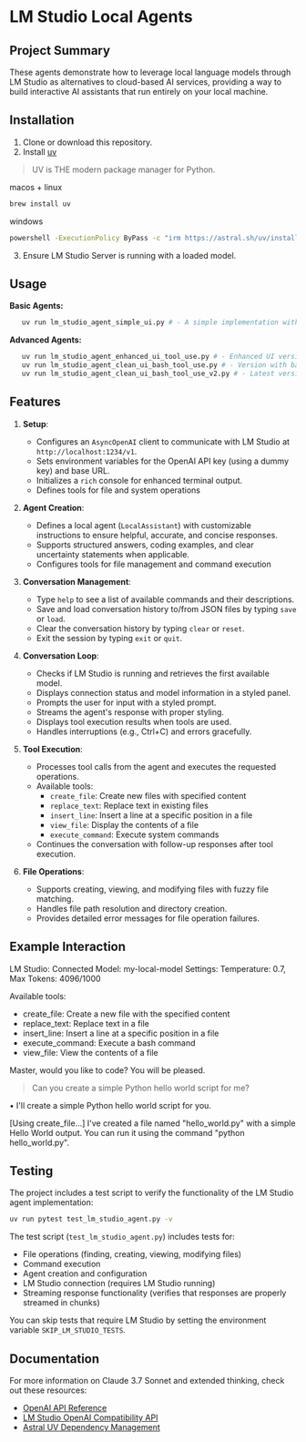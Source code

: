 # LM Studio Local Agents

## Project Summary

These agents demonstrate how to leverage local language models through LM Studio as alternatives to cloud-based AI services, providing a way to build interactive AI assistants that run entirely on your local machine.

## Installation

1. Clone or download this repository.
2. Install [uv](https://docs.astral.sh/uv/getting-started/installation/) 
> UV is THE modern package manager for Python.

macos + linux
```bash
brew install uv
```

windows
```bash
powershell -ExecutionPolicy ByPass -c "irm https://astral.sh/uv/install.ps1 | iex"
```

3. Ensure LM Studio Server is running with a loaded model.


## Usage

**Basic Agents:**
```bash
   uv run lm_studio_agent_simple_ui.py # - A simple implementation with basic UI formatting
```

**Advanced Agents:**
```bash
   uv run lm_studio_agent_enhanced_ui_tool_use.py # - Enhanced UI version with tool use capabilities
   uv run lm_studio_agent_clean_ui_bash_tool_use.py # - Version with bash and tool use support
   uv run lm_studio_agent_clean_ui_bash_tool_use_v2.py # - Latest version with improved bash and tool use support
```

## Features

1. **Setup**:
   - Configures an `AsyncOpenAI` client to communicate with LM Studio at `http://localhost:1234/v1`.
   - Sets environment variables for the OpenAI API key (using a dummy key) and base URL.
   - Initializes a `rich` console for enhanced terminal output.
   - Defines tools for file and system operations

2. **Agent Creation**:
   - Defines a local agent (`LocalAssistant`) with customizable instructions to ensure helpful, accurate, and concise responses.
   - Supports structured answers, coding examples, and clear uncertainty statements when applicable.
   - Configures tools for file management and command execution

3. **Conversation Management**:
   - Type `help` to see a list of available commands and their descriptions.
   - Save and load conversation history to/from JSON files by typing `save` or `load`.
   - Clear the conversation history by typing `clear` or `reset`.
   - Exit the session by typing `exit` or `quit`.

4. **Conversation Loop**:
   - Checks if LM Studio is running and retrieves the first available model.
   - Displays connection status and model information in a styled panel.
   - Prompts the user for input with a styled prompt.
   - Streams the agent's response with proper styling.
   - Displays tool execution results when tools are used.
   - Handles interruptions (e.g., Ctrl+C) and errors gracefully.

5. **Tool Execution**:
   - Processes tool calls from the agent and executes the requested operations.
   - Available tools:
     - `create_file`: Create new files with specified content
     - `replace_text`: Replace text in existing files
     - `insert_line`: Insert a line at a specific position in a file
     - `view_file`: Display the contents of a file
     - `execute_command`: Execute system commands
   - Continues the conversation with follow-up responses after tool execution.

6. **File Operations**:
   - Supports creating, viewing, and modifying files with fuzzy file matching.
   - Handles file path resolution and directory creation.
   - Provides detailed error messages for file operation failures.

## Example Interaction

LM Studio: Connected
Model: my-local-model
Settings: Temperature: 0.7, Max Tokens: 4096/1000

Available tools:
- create_file: Create a new file with the specified content
- replace_text: Replace text in a file
- insert_line: Insert a line at a specific position in a file
- execute_command: Execute a bash command
- view_file: View the contents of a file

Master, would you like to code? You will be pleased.

> Can you create a simple Python hello world script for me?

• I'll create a simple Python hello world script for you.

[Using create_file...]
I've created a file named "hello_world.py" with a simple Hello World output. You can run it using the command "python hello_world.py".

## Testing

The project includes a test script to verify the functionality of the LM Studio agent implementation:

```bash
uv run pytest test_lm_studio_agent.py -v
```

The test script (`test_lm_studio_agent.py`) includes tests for:
- File operations (finding, creating, viewing, modifying files)
- Command execution
- Agent creation and configuration
- LM Studio connection (requires LM Studio running)
- Streaming response functionality (verifies that responses are properly streamed in chunks)

You can skip tests that require LM Studio by setting the environment variable `SKIP_LM_STUDIO_TESTS`.

## Documentation

For more information on Claude 3.7 Sonnet and extended thinking, check out these resources:

- [OpenAI API Reference](https://platform.openai.com/docs/api-reference/introduction)
- [LM Studio OpenAI Compatibility API](https://lmstudio.ai/docs/app/api/endpoints/openai)
- [Astral UV Dependency Management](https://docs.astral.sh/uv/)